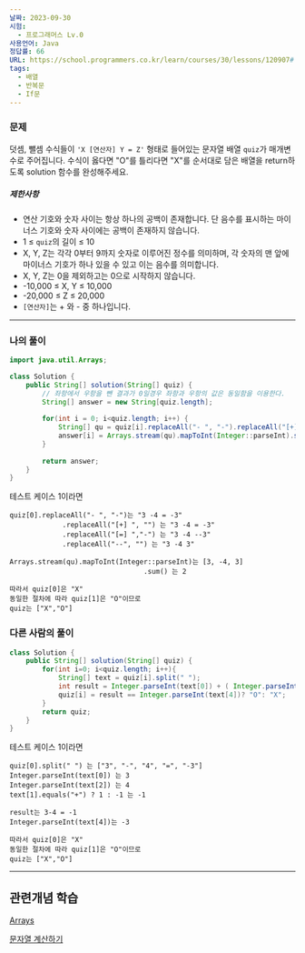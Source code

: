 ```yaml
---
날짜: 2023-09-30
시험:
  - 프로그래머스 Lv.0
사용언어: Java
정답률: 66
URL: https://school.programmers.co.kr/learn/courses/30/lessons/120907#
tags:
  - 배열
  - 반복문
  - If문
---
```

### 문제

덧셈, 뺄셈 수식들이 `'X [연산자] Y = Z'` 형태로 들어있는 문자열 배열 `quiz`가 매개변수로 주어집니다. 수식이 옳다면 "O"를 틀리다면 "X"를 순서대로 담은 배열을 return하도록 solution 함수를 완성해주세요.

##### 제한사항

- 연산 기호와 숫자 사이는 항상 하나의 공백이 존재합니다. 단 음수를 표시하는 마이너스 기호와 숫자 사이에는 공백이 존재하지 않습니다.
- 1 ≤ `quiz`의 길이 ≤ 10
- X, Y, Z는 각각 0부터 9까지 숫자로 이루어진 정수를 의미하며, 각 숫자의 맨 앞에 마이너스 기호가 하나 있을 수 있고 이는 음수를 의미합니다.
- X, Y, Z는 0을 제외하고는 0으로 시작하지 않습니다.
- -10,000 ≤ X, Y ≤ 10,000
- -20,000 ≤ Z ≤ 20,000
- `[연산자]`는 + 와 - 중 하나입니다.

---
### 나의 풀이

```java
import java.util.Arrays;

class Solution {
    public String[] solution(String[] quiz) {
        // 좌항에서 우항을 뺀 결과가 0일경우 좌항과 우항의 값은 동일함을 이용한다.
        String[] answer = new String[quiz.length];
        
        for(int i = 0; i<quiz.length; i++) {
            String[] qu = quiz[i].replaceAll("- ", "-").replaceAll("[+] ", "").replaceAll("[=] ","-").replaceAll("--", "").trim().split(" ");
            answer[i] = Arrays.stream(qu).mapToInt(Integer::parseInt).sum() == 0 ? "O" : "X";
        }
        
        return answer;
    }
}
```

테스트 케이스 1이라면
```
quiz[0].replaceAll("- ", "-")는 "3 -4 = -3"
			 .replaceAll("[+] ", "") 는 "3 -4 = -3"
			 .replaceAll("[=] ","-") 는 "3 -4 --3"
			 .replaceAll("--", "") 는 "3 -4 3"

Arrays.stream(qu).mapToInt(Integer::parseInt)는 [3, -4, 3]
								 .sum() 는 2

따라서 quiz[0]은 "X"
동일한 절차에 따라 quiz[1]은 "O"이므로
quiz는 ["X","O"]
```

### 다른 사람의 풀이

```java
class Solution {
    public String[] solution(String[] quiz) {
        for(int i=0; i<quiz.length; i++){
            String[] text = quiz[i].split(" ");
            int result = Integer.parseInt(text[0]) + ( Integer.parseInt(text[2]) * ( text[1].equals("+") ? 1:-1) );
            quiz[i] = result == Integer.parseInt(text[4])? "O": "X";
        }
        return quiz;
    }
}
```

테스트 케이스 1이라면
```
quiz[0].split(" ") 는 ["3", "-", "4", "=", "-3"]
Integer.parseInt(text[0]) 는 3
Integer.parseInt(text[2]) 는 4
text[1].equals("+") ? 1 : -1 는 -1

result는 3-4 = -1
Integer.parseInt(text[4])는 -3

따라서 quiz[0]은 "X"
동일한 절차에 따라 quiz[1]은 "O"이므로
quiz는 ["X","O"]
```

---
## 관련개념 학습

[Arrays](Summary/Arrays.md)

[문자열 계산하기](문자열%20계산하기.md)